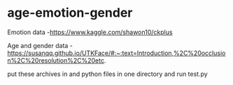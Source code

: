 # age-emotion-gender

Emotion data -https://www.kaggle.com/shawon10/ckplus


Age and gender data - https://susanqq.github.io/UTKFace/#:~:text=Introduction,%2C%20occlusion%2C%20resolution%2C%20etc.


put these archives in and python files in one directory and run test.py

